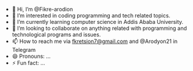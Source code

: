 - 👋 Hi, I’m @Fikre-arodion
- 👀 I’m interested in coding programming and tech related topics.
- 🌱 I’m currently learning computer science in Addis Ababa University.
- 💞️ I’m looking to collaborate on anything related with programming and technological programs and issues.
- 📫 How to reach me via fkretsion7@gmail.com and @Arodyon21 in Telegram
- 😄 Pronouns: ...
- ⚡ Fun fact: ...

<!---
Genghis-Mitnick/Genghis-Mitnick is a ✨ special ✨ repository because its `README.md` (this file) appears on your GitHub profile.
You can click the Preview link to take a look at your changes.
--->
